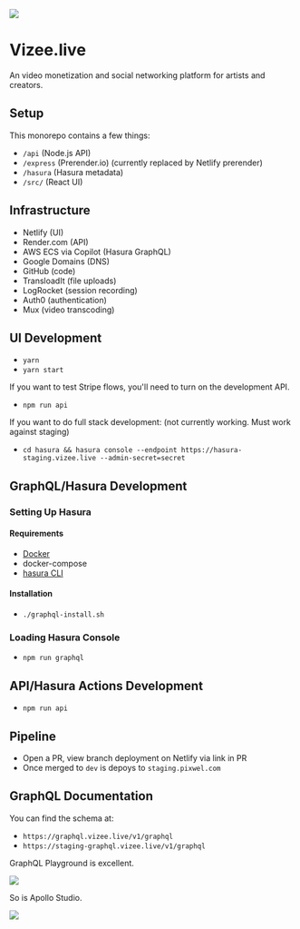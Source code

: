 
![](https://dam-media.s3.amazonaws.com/vizee.png)

# Vizee.live

An video monetization and social networking platform for artists and creators.
## Setup

This monorepo contains a few things:

* `/api` (Node.js API)
* `/express` (Prerender.io) (currently replaced by Netlify prerender)
* `/hasura` (Hasura metadata)
* `/src/` (React UI)

## Infrastructure

* Netlify (UI)
* Render.com (API)
* AWS ECS via Copilot (Hasura GraphQL)
* Google Domains (DNS)
* GitHub (code)
* TransloadIt (file uploads)
* LogRocket (session recording)
* Auth0 (authentication)
* Mux (video transcoding)


## UI Development

* `yarn`
* `yarn start`

If you want to test Stripe flows, you'll need to turn on the development API.

* `npm run api`

If you want to do full stack development: (not currently working. Must work against staging)

* `cd hasura && hasura console --endpoint https://hasura-staging.vizee.live --admin-secret=secret`

## GraphQL/Hasura Development

### Setting Up Hasura

#### Requirements

* [Docker](https://docs.docker.com/get-docker/)
* docker-compose
* [hasura CLI](https://hasura.io/docs/latest/graphql/core/hasura-cli/install-hasura-cli.html)

#### Installation

* `./graphql-install.sh`

### Loading Hasura Console

* `npm run graphql`

## API/Hasura Actions Development

* `npm run api`

## Pipeline

* Open a PR, view branch deployment on Netlify via link in PR
* Once merged to `dev` is depoys to `staging.pixwel.com`

## GraphQL Documentation

You can find the schema at:

* `https://graphql.vizee.live/v1/graphql`
* `https://staging-graphql.vizee.live/v1/graphql`

GraphQL Playground is excellent.

![](https://dam-media.s3.amazonaws.com/graphql-playground.png)

So is Apollo Studio.

![](https://dam-media.s3.amazonaws.com/apollo-studio.png)